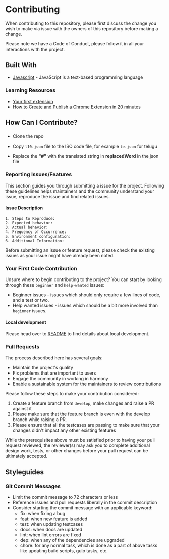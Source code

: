 # Contributing

When contributing to this repository, please first discuss the change you wish to make via issue with the owners of this repository before making a change.

Please note we have a Code of Conduct, please follow it in all your interactions with the project.

## Built With

- [Javascript](https://en.wikipedia.org/wiki/JavaScript/) - JavaScript is a text-based programming language

### Learning Resources

- [Your first extension](https://developer.mozilla.org/en-US/docs/Mozilla/Add-ons/WebExtensions/Your_first_WebExtension)
- [How to Create and Publish a Chrome Extension in 20 minutes](https://www.freecodecamp.org/news/how-to-create-and-publish-a-chrome-extension-in-20-minutes-6dc8395d7153/)

## How Can I Contribute?

###

- Clone the repo

- Copy `l10.json` file to the ISO code file, for example `te.json` for telugu

- Replace the __"#"__ with the translated string in __replacedWord__ in the json file

### Reporting Issues/Features

This section guides you through submitting a issue for the project. Following these guidelines helps maintainers and the community understand your issue, reproduce the issue and find related issues.

#### Issue Description

    1. Steps to Reproduce:
    2. Expected behavior:
    3. Actual behavior:
    4. Frequency of Occurrence:
    5. Environment configuration:
    6. Additional Information:

Before submitting an issue or feature request, please check the existing issues as your issue might have already been noted.

### Your First Code Contribution

Unsure where to begin contributing to the project? You can start by looking through these `beginner` and `help-wanted` issues:

- Beginner issues - issues which should only require a few lines of code, and a test or two.
- Help wanted issues - issues which should be a bit more involved than `beginner` issues.

#### Local development

Please head over to [README](README.md) to find details about local development.

### Pull Requests

The process described here has several goals:

- Maintain the project's quality
- Fix problems that are important to users
- Engage the community in working in harmony
- Enable a sustainable system for the maintainers to review contributions

Please follow these steps to make your contribution considered:

1. Create a feature branch from `develop`, make changes and raise a PR against it
2. Please make sure that the feature branch is even with the develop branch while raising a PR.
3. Please ensure that all the testcases are passing to make sure that your changes didn't impact any other existing features

While the prerequisites above must be satisfied prior to having your pull request reviewed, the reviewer(s) may ask you to complete additional design work, tests, or other changes before your pull request can be ultimately accepted.

## Styleguides

### Git Commit Messages

- Limit the commit message to 72 characters or less
- Reference issues and pull requests liberally in the commit description
- Consider starting the commit message with an applicable keyword:
  - fix: when fixing a bug
  - feat: when new feature is added
  - test: when updating testcases
  - docs: when docs are updated
  - lint: when lint errors are fixed
  - dep: when any of the dependencies are upgraded
  - chore: for any normal task, which is done as a part of above tasks like updating build scripts, gulp tasks, etc.
